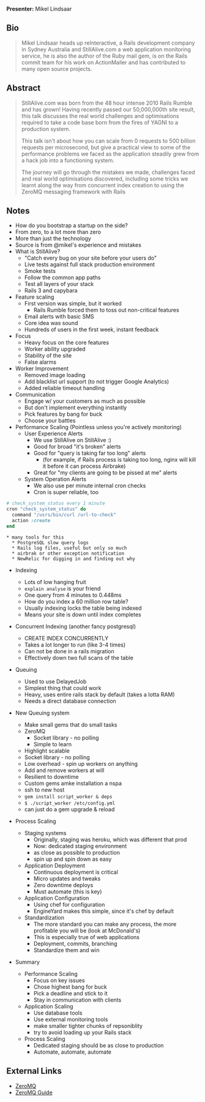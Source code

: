 **Presenter:** Mikel Lindsaar

## Bio

> Mikel Lindsaar heads up reInteractive, a Rails development company in Sydney Australia and StillAlive.com a web application monitoring service, he is also the author of the Ruby mail gem, is on the Rails commit team for his work on ActionMailer and has contributed to many open source projects.

## Abstract

> StillAlive.com was born from the 48 hour intense 2010 Rails Rumble and has grown!  Having recently passed our 50,000,000th site result, this talk discusses the real world challenges and optimisations required to take a code base born from the fires of YAGNI to a production system.
>
> This talk isn't about how you can scale from 0 requests to 500 billion requests per microsecond, but give a practical view to some of the performance problems we faced as the application steadily grew from a hack job into a functioning system.
>
> The journey will go through the mistakes we made, challenges faced and real world optimisations discovered, including some tricks we learnt along the way from concurrent index creation to using the ZeroMQ messaging framework with Rails

## Notes

* How do you bootstrap a startup on the side?
* From zero, to a lot more than zero
* More than just the technology
* Source is from @mikel's experience and mistakes
* What is StillAlive?
  * "Catch every bug on your site before your users do"
  * Live tests against full stack production environment
  * Smoke tests
  * Follow the common app paths
  * Test all layers of your stack
  * Rails 3 and capybara
* Feature scaling
  * First version was simple, but it worked
    * Rails Rumble forced them to toss out non-critical features
  * Email alerts with basic SMS
  * Core idea was sound
  * Hundreds of users in the first week, instant feedback
* Focus
  * Heavy focus on the core features
  * Worker ability upgraded
  * Stability of the site
  * False alarms
* Worker Improvement
  * Removed image loading
  * Add blacklist url support (to not trigger Google Analytics)
  * Added reliable timeout handling
* Communication
  * Engage w/ your customers as much as possible
  * But don't implement everything instantly
  * Pick features by bang for buck
  * Choose your battles
* Performance Scaling (Pointless unless you're actively monitoring)
  * User Experience Alerts
    * We use StillAlive on StillAlive :)
    * Good for broad "it's broken" alerts
    * Good for "query is taking far too long" alerts
      * (for example, if Rails process is taking too long, nginx will kill it before it can process Airbrake)
    * Great for "my clients are going to be pissed at me" alerts
  * System Operation Alerts
    * We also use per minute internal cron checks
    * Cron is super reliable, too
```ruby
# check_system_status every 1 minute
cron "check_system_status" do
  command "/usrs/bin/curl /url-to-check"
  action :create
end
```
    * many tools for this
      * PostgreSQL slow query logs
      * Rails log files, useful but only so much
      * airbrak or other exception notification
      * NewRelic for digging in and finding out why
  * Indexing
    * Lots of low hanging fruit
    * `explain analyse` is your friend
    * One query from 4 minutes to 0.448ms
    * How do you index a 60 million row table?
    * Usually indexing locks the table being indexed
    * Means your site is down until index completes
  * Concurrent Indexing (another fancy postgresql)
    * CREATE INDEX CONCURRENTLY
    * Takes a lot longer to run (like 3-4 times)
    * Can not be done in a rails migration
    * Effectively down two full scans of the table
  * Queuing
    * Used to use DelayedJob
    * Simplest thing that could work
    * Heavy, uses entire rails stack by default (takes a lotta RAM)
    * Needs a direct database connection
  * New Queuing system
    * Make small gems that do small tasks
    * ZeroMQ
      * Socket library - no polling
      * Simple to learn
    * Highlight scalable
    * Socket library - no polling
    * Low overhead - spin up workers on anything
    * Add and remove workers at will
    * Resilient to downtime
    * Custom gems amke installation a nspa
    * ssh to new host
    * `gem install script_worker & deps`
    * `$ ./script_worker /etc/config.yml`
    * can just do a gem upgrade & reload


* Process Scaling
  * Staging systems
    * Originally, staging was heroku, which was different that prod
    * Now: dedicated staging environment
    * as close as possible to production
    * spin up and spin down as easy
  * Application Deployment
    * Continuous deployment is critical
    * Micro updates and tweaks
    * Zero downtime deploys
    * Must automate (this is key)
  * Application Configuration
    * Using chef for configuration
    * EngineYard makes this simple, since it's chef by default
  * Standardization
    * The more standard you can make any process, the more profitable you will be (look at McDonald's)
    * This is especially true of web applications
    * Deployment, commits, branching
    * Standardize them and win
* Summary
  * Performance Scaling
    * Focus on key issues
    * Chose highest bang for buck
    * Pick a deadline and stick to it
    * Stay in communication with clients
  * Application Scaling
    * Use database tools
    * Use external monitoring tools
    * make smaller tighter chunks of repsoniblity
    * try to avoid loading up your Rails stack
  * Process Scaling
    * Dedicated staging should be as close to production
    * Automate, automate, automate

## External Links

* [ZeroMQ](http://www.zeromq.org)
* [ZeroMQ Guide](http://zguide.zeromq.org/page:all)
